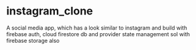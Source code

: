 # instagram_clone

A social media app, which has a look similar to instagram and build with firebase auth, cloud firestore db and provider state management sol with firebase storage also 
